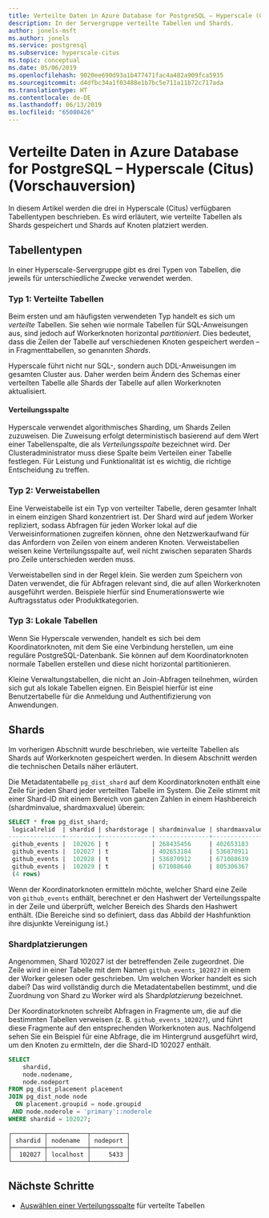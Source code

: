 ```yaml
---
title: Verteilte Daten in Azure Database for PostgreSQL – Hyperscale (Citus) (Vorschauversion)
description: In der Servergruppe verteilte Tabellen und Shards.
author: jonels-msft
ms.author: jonels
ms.service: postgresql
ms.subservice: hyperscale-citus
ms.topic: conceptual
ms.date: 05/06/2019
ms.openlocfilehash: 9020ee690d93a1b477471fac4a482a909fca5935
ms.sourcegitcommit: d4dfbc34a1f03488e1b7bc5e711a11b72c717ada
ms.translationtype: HT
ms.contentlocale: de-DE
ms.lasthandoff: 06/13/2019
ms.locfileid: "65080426"
---
```

# <a name="distributed-data-in-azure-database-for-postgresql--hyperscale-citus-preview"></a>Verteilte Daten in Azure Database for PostgreSQL – Hyperscale (Citus) (Vorschauversion)

In diesem Artikel werden die drei in Hyperscale (Citus) verfügbaren Tabellentypen beschrieben.
Es wird erläutert, wie verteilte Tabellen als Shards gespeichert und Shards auf Knoten platziert werden.

## <a name="table-types"></a>Tabellentypen

In einer Hyperscale-Servergruppe gibt es drei Typen von Tabellen, die jeweils für unterschiedliche Zwecke verwendet werden.

### <a name="type-1-distributed-tables"></a>Typ 1: Verteilte Tabellen

Beim ersten und am häufigsten verwendeten Typ handelt es sich um *verteilte* Tabellen. Sie sehen wie normale Tabellen für SQL-Anweisungen aus, sind jedoch auf Workerknoten horizontal *partitioniert*. Dies bedeutet, dass die Zeilen der Tabelle auf verschiedenen Knoten gespeichert werden – in Fragmenttabellen, so genannten *Shards*.

Hyperscale führt nicht nur SQL-, sondern auch DDL-Anweisungen im gesamten Cluster aus. Daher werden beim Ändern des Schemas einer verteilten Tabelle alle Shards der Tabelle auf allen Workerknoten aktualisiert.

#### <a name="distribution-column"></a>Verteilungsspalte

Hyperscale verwendet algorithmisches Sharding, um Shards Zeilen zuzuweisen. Die Zuweisung erfolgt deterministisch basierend auf dem Wert einer Tabellenspalte, die als *Verteilungsspalte* bezeichnet wird. Der Clusteradministrator muss diese Spalte beim Verteilen einer Tabelle festlegen.
Für Leistung und Funktionalität ist es wichtig, die richtige Entscheidung zu treffen.

### <a name="type-2-reference-tables"></a>Typ 2: Verweistabellen

Eine Verweistabelle ist ein Typ von verteilter Tabelle, deren gesamter Inhalt in einem einzigen Shard konzentriert ist. Der Shard wird auf jedem Worker repliziert, sodass Abfragen für jeden Worker lokal auf die Verweisinformationen zugreifen können, ohne den Netzwerkaufwand für das Anfordern von Zeilen von einem anderen Knoten. Verweistabellen weisen keine Verteilungsspalte auf, weil nicht zwischen separaten Shards pro Zeile unterschieden werden muss.

Verweistabellen sind in der Regel klein. Sie werden zum Speichern von Daten verwendet, die für Abfragen relevant sind, die auf allen Workerknoten ausgeführt werden. Beispiele hierfür sind Enumerationswerte wie Auftragsstatus oder Produktkategorien.

### <a name="type-3-local-tables"></a>Typ 3: Lokale Tabellen

Wenn Sie Hyperscale verwenden, handelt es sich bei dem Koordinatorknoten, mit dem Sie eine Verbindung herstellen, um eine reguläre PostgreSQL-Datenbank. Sie können auf dem Koordinatorknoten normale Tabellen erstellen und diese nicht horizontal partitionieren.

Kleine Verwaltungstabellen, die nicht an Join-Abfragen teilnehmen, würden sich gut als lokale Tabellen eignen. Ein Beispiel hierfür ist eine Benutzertabelle für die Anmeldung und Authentifizierung von Anwendungen.

## <a name="shards"></a>Shards

Im vorherigen Abschnitt wurde beschrieben, wie verteilte Tabellen als Shards auf Workerknoten gespeichert werden. In diesem Abschnitt werden die technischen Details näher erläutert.

Die Metadatentabelle `pg_dist_shard` auf dem Koordinatorknoten enthält eine Zeile für jeden Shard jeder verteilten Tabelle im System. Die Zeile stimmt mit einer Shard-ID mit einem Bereich von ganzen Zahlen in einem Hashbereich (shardminvalue, shardmaxvalue) überein:

```sql
SELECT * from pg_dist_shard;
 logicalrelid  | shardid | shardstorage | shardminvalue | shardmaxvalue 
---------------+---------+--------------+---------------+---------------
 github_events |  102026 | t            | 268435456     | 402653183
 github_events |  102027 | t            | 402653184     | 536870911
 github_events |  102028 | t            | 536870912     | 671088639
 github_events |  102029 | t            | 671088640     | 805306367
 (4 rows)
```

Wenn der Koordinatorknoten ermitteln möchte, welcher Shard eine Zeile von `github_events` enthält, berechnet er den Hashwert der Verteilungsspalte in der Zeile und überprüft, welcher Bereich des Shards den Hashwert enthält. (Die Bereiche sind so definiert, dass das Abbild der Hashfunktion ihre disjunkte Vereinigung ist.)

### <a name="shard-placements"></a>Shardplatzierungen

Angenommen, Shard 102027 ist der betreffenden Zeile zugeordnet. Die Zeile wird in einer Tabelle mit dem Namen `github_events_102027` in einem der Worker gelesen oder geschrieben. Um welchen Worker handelt es sich dabei? Das wird vollständig durch die Metadatentabellen bestimmt, und die Zuordnung von Shard zu Worker wird als Shard*platzierung* bezeichnet.

Der Koordinatorknoten schreibt Abfragen in Fragmente um, die auf die bestimmten Tabellen verweisen (z. B. `github_events_102027`), und führt diese Fragmente auf den entsprechenden Workerknoten aus. Nachfolgend sehen Sie ein Beispiel für eine Abfrage, die im Hintergrund ausgeführt wird, um den Knoten zu ermitteln, der die Shard-ID 102027 enthält.

```sql
SELECT
    shardid,
    node.nodename,
    node.nodeport
FROM pg_dist_placement placement
JOIN pg_dist_node node
  ON placement.groupid = node.groupid
 AND node.noderole = 'primary'::noderole
WHERE shardid = 102027;
```

    ┌─────────┬───────────┬──────────┐
    │ shardid │ nodename  │ nodeport │
    ├─────────┼───────────┼──────────┤
    │  102027 │ localhost │     5433 │
    └─────────┴───────────┴──────────┘

## <a name="next-steps"></a>Nächste Schritte
- [Auswählen einer Verteilungsspalte](concepts-hyperscale-choose-distribution-column.md) für verteilte Tabellen
